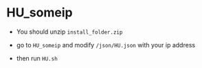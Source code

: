 # HU_someip
* You should unzip `install_folder.zip`

* go to `HU_someip` and modify `/json/HU.json` with your ip address
* then run `HU.sh`
